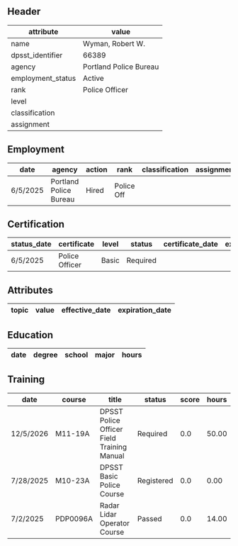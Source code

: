 ## Header
| attribute | value |
| --------- | ----- |
| name | Wyman, Robert W. |
| dpsst_identifier | 66389 |
| agency | Portland Police Bureau |
| employment_status | Active |
| rank | Police Officer |
| level |  |
| classification |  |
| assignment |  |
## Employment
| date | agency | action | rank | classification | assignment |
| ---- | ------ | ------ | ---- | -------------- | ---------- |
| 6/5/2025 | Portland Police Bureau | Hired | Police Off |  |  |
## Certification
| status_date | certificate | level | status | certificate_date | expiration_date | probation_date |
| ----------- | ----------- | ----- | ------ | ---------------- | --------------- | -------------- |
| 6/5/2025 | Police Officer | Basic | Required |  |  | 12/5/2026 |
## Attributes
| topic | value | effective_date | expiration_date |
| ----- | ----- | -------------- | --------------- |
## Education
| date | degree | school | major | hours |
| ---- | ------ | ------ | ----- | ----- |
## Training
| date | course | title | status | score | hours |
| ---- | ------ | ----- | ------ | ----- | ----- |
| 12/5/2026 | M11-19A | DPSST Police Officer Field Training Manual | Required | 0.0 | 50.00 |
| 7/28/2025 | M10-23A | DPSST Basic Police Course | Registered | 0.0 | 0.00 |
| 7/2/2025 | PDP0096A | Radar Lidar Operator Course | Passed | 0.0 | 14.00 |
